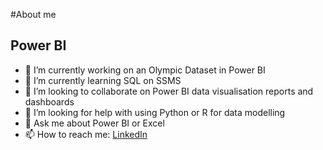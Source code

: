 #About me
## Power BI

- 🔭 I’m currently working on an Olympic Dataset in Power BI
- 🌱 I’m currently learning SQL on SSMS
- 👯 I’m looking to collaborate on Power BI data visualisation reports and dashboards
- 🤔 I’m looking for help with using Python or R for data modelling
- 💬 Ask me about Power BI or Excel
- 📫 How to reach me: [LinkedIn](https://www.linkedin.com/in/gavpearson/)
<!-- **GavPearson/GavPearson** is a ✨ _special_ ✨ repository because its `README.md` (this file) appears on your GitHub profile.-->
<!--
- 🔭 I’m currently working on an Olympic Dataset in Power BI
- 🌱 I’m currently learning SQL on SSMS
- 👯 I’m looking to collaborate on Power BI data visualisation reports and dashboards
- 🤔 I’m looking for help with using Python or R for data modelling
- 💬 Ask me about Power BI or Excel
- 📫 How to reach me: [LinkedIn](https://www.linkedin.com/in/gavpearson/)
-->
